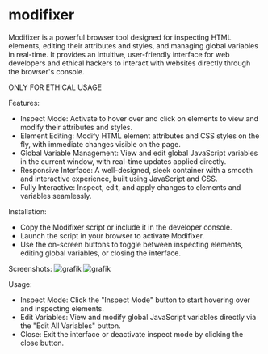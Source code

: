 # modifixer
Modifixer is a powerful browser tool designed for inspecting HTML elements, editing their attributes and styles, and managing global variables in real-time. It provides an intuitive, user-friendly interface for web developers and ethical hackers to interact with websites directly through the browser's console.

ONLY FOR ETHICAL USAGE

Features:

  - Inspect Mode: Activate to hover over and click on elements to view and modify their attributes and styles.
  - Element Editing: Modify HTML element attributes and CSS styles on the fly, with immediate changes visible on the page.
  - Global Variable Management: View and edit global JavaScript variables in the current window, with real-time updates applied directly.
  - Responsive Interface: A well-designed, sleek container with a smooth and interactive experience, built using JavaScript and CSS.
  - Fully Interactive: Inspect, edit, and apply changes to elements and variables seamlessly.

Installation:

  - Copy the Modifixer script or include it in the developer console.
  - Launch the script in your browser to activate Modifixer.
  - Use the on-screen buttons to toggle between inspecting elements, editing global variables, or closing the interface.

Screenshots:
![grafik](https://github.com/user-attachments/assets/a5717440-3eea-46d2-843c-fe8298848e37)
![grafik](https://github.com/user-attachments/assets/f773b553-b602-4fc1-9dca-daaaf8a41876)

Usage:

  - Inspect Mode: Click the "Inspect Mode" button to start hovering over and inspecting elements.
  - Edit Variables: View and modify global JavaScript variables directly via the "Edit All Variables" button.
  - Close: Exit the interface or deactivate inspect mode by clicking the close button.

